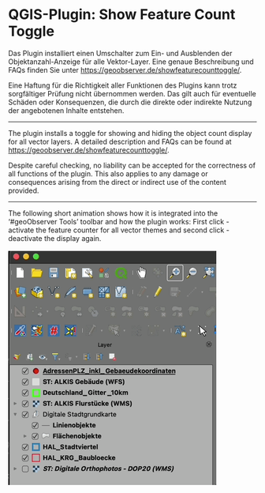 # QGIS-Plugin: Show Feature Count Toggle

Das Plugin installiert einen Umschalter zum Ein- und Ausblenden der Objektanzahl-Anzeige für alle Vektor-Layer. Eine genaue Beschreibung und FAQs  finden Sie unter https://geoobserver.de/showfeaturecounttoggle/.

Eine Haftung für die Richtigkeit aller Funktionen des Plugins kann trotz sorgfältiger Prüfung nicht übernommen werden. Das gilt auch für eventuelle Schäden oder Konsequenzen, die durch die direkte oder indirekte Nutzung der angebotenen Inhalte entstehen.

------------------------

The plugin installs a toggle for showing and hiding the object count display for all vector layers.
A detailed description and FAQs can be found at https://geoobserver.de/showfeaturecounttoggle/.

Despite careful checking, no liability can be accepted for the correctness of all functions of the plugin. This also applies to any damage or consequences arising from the direct or indirect use of the content provided.

------------------------
The following short animation shows how it is integrated into the ‘#geoObserver Tools’ toolbar and how the plugin works: First click - activate the feature counter for all vector themes and second click - deactivate the display again.<br><br>
<img src="./QGIS_Plugin_ShowFeatureCountToggle_ani1.gif">



